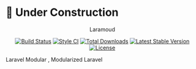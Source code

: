 # :construction: Under Construction
<p align="center">Laramoud</p>

<p align="center">
<a href="https://travis-ci.org/pravodev/laramoud"><img src="https://travis-ci.org/pravodev/laramoud.svg?branch=develop" alt="Build Status"></a>
<a href="https://github.styleci.io/repos/182090100"><img src="https://github.styleci.io/repos/182090100/shield?branch=develop" alt="Style CI"></a>
<a href="https://packagist.org/packages/pravodev/laramoud-installer"><img src="https://poser.pugx.org/pravodev/laramoud-installer/downloads" alt="Total Downloads"></a>
<a href="https://packagist.org/packages/pravodev/laramoud-installer"><img src="https://poser.pugx.org/pravodev/laramoud-installer/v/stable.svg" alt="Latest Stable Version"></a>
<a href="https://packagist.org/packages/pravodev/laramoud-installer"><img src="https://poser.pugx.org/pravodev/laramoud-installer/license.svg" alt="License"></a>
</p>

Laravel Modular , Modularized Laravel
